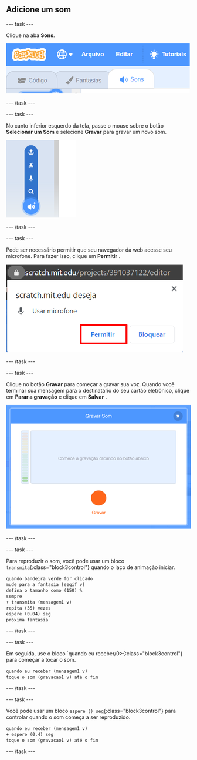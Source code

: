 ## Adicione um som

--- task ---

Clique na aba **Sons**.

![imagem mostrando as guias de sons selecionadas para o sprite](images/sounds-tab.png)

--- /task ---

--- task ---

No canto inferior esquerdo da tela, passe o mouse sobre o botão **Selecionar um Som** e selecione **Gravar** para gravar um novo som.

![imagem mostrando o botão de sons selecionado com gravar um som destacado](images/record-sound.png)

--- /task ---

--- task ---

Pode ser necessário permitir que seu navegador da web acesse seu microfone. Para fazer isso, clique em **Permitir** .

![imagem mostrando o prompt do navegador da web para ativar o acesso ao microfone](images/allow-mic.png)

--- /task ---

--- task ---

Clique no botão **Gravar** para começar a gravar sua voz. Quando você terminar sua mensagem para o destinatário do seu cartão eletrônico, clique em **Parar a gravação** e clique em **Salvar** .

![imagem mostrando a caixa de diálogo de gravação no Scratch](images/record.png)

--- /task ---

--- task ---

Para reproduzir o som, você pode usar um bloco `transmita`{:class="block3control"} quando o laço de animação iniciar.

```blocks3
quando bandeira verde for clicado
mude para a fantasia (ezgif v)
defina o tamanho como (150) %
sempre
+ transmita (mensagem1 v)
repita (35) vezes
espere (0.04) seg
próxima fantasia
```

--- /task ---

--- task ---

Em seguida, use o bloco `quando eu receber/0>{:class="block3control"} para começar a tocar o som.</p>

```blocks3
quando eu receber (mensagem1 v)
toque o som (gravacao1 v) até o fim
```

--- /task ---

--- task ---

Você pode usar um bloco `espere () seg`{:class="block3control"} para controlar quando o som começa a ser reproduzido.

```blocks3
quando eu receber (mensagem1 v)
+ espere (0.4) seg
toque o som (gravacao1 v) até o fim
```

--- /task ---



